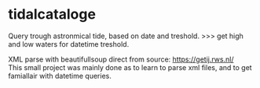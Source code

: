 # tidalcataloge
Query trough astronmical tide, based on date and treshold. >>> get high and low waters for datetime treshold.

XML parse with beautifullsoup direct from source: https://getij.rws.nl/  
This small project was mainly done as to learn to parse xml files, and to get famiallair with datetime queries.

